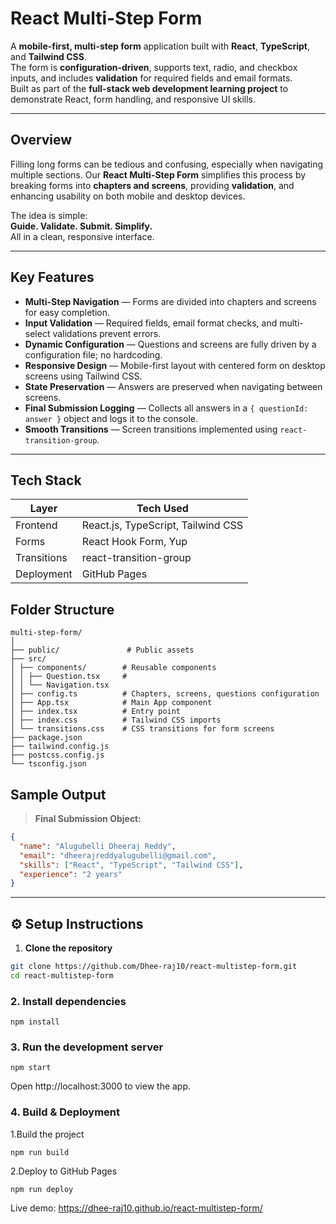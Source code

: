 # React Multi-Step Form

A **mobile-first, multi-step form** application built with **React**, **TypeScript**, and **Tailwind CSS**.  
The form is **configuration-driven**, supports text, radio, and checkbox inputs, and includes **validation** for required fields and email formats.  
Built as part of the **full-stack web development learning project** to demonstrate React, form handling, and responsive UI skills.


---

## Overview

Filling long forms can be tedious and confusing, especially when navigating multiple sections. Our **React Multi-Step Form** simplifies this process by breaking forms into **chapters and screens**, providing **validation**, and enhancing usability on both mobile and desktop devices.  

The idea is simple:  
**Guide. Validate. Submit. Simplify.**  
All in a clean, responsive interface.


---

## Key Features

- **Multi-Step Navigation** — Forms are divided into chapters and screens for easy completion.  
- **Input Validation** — Required fields, email format checks, and multi-select validations prevent errors.  
- **Dynamic Configuration** — Questions and screens are fully driven by a configuration file; no hardcoding.  
- **Responsive Design** — Mobile-first layout with centered form on desktop screens using Tailwind CSS.  
- **State Preservation** — Answers are preserved when navigating between screens.  
- **Final Submission Logging** — Collects all answers in a `{ questionId: answer }` object and logs it to the console.  
- **Smooth Transitions** — Screen transitions implemented using `react-transition-group`.


---

##  Tech Stack

| Layer       | Tech Used                     |
|-------------|-------------------------------|
| Frontend    | React.js, TypeScript, Tailwind CSS |
| Forms       | React Hook Form, Yup          |
| Transitions | react-transition-group       |
| Deployment  | GitHub Pages                 |

## Folder Structure
    multi-step-form/
    │
    ├── public/               # Public assets
    ├── src/
    │ ├── components/        # Reusable components
    │ │ ├── Question.tsx     #
    │ │ └── Navigation.tsx
    │ ├── config.ts          # Chapters, screens, questions configuration
    │ ├── App.tsx            # Main App component
    │ ├── index.tsx          # Entry point
    │ ├── index.css          # Tailwind CSS imports
    │ └── transitions.css    # CSS transitions for form screens
    ├── package.json
    ├── tailwind.config.js
    ├── postcss.config.js
    └── tsconfig.json

## Sample Output

> **Final Submission Object:**  
```json
{
  "name": "Alugubelli Dheeraj Reddy",
  "email": "dheerajreddyalugubelli@gmail.com",
  "skills": ["React", "TypeScript", "Tailwind CSS"],
  "experience": "2 years"
}
```

---

## ⚙️ Setup Instructions

1. **Clone the repository**

```bash
git clone https://github.com/Dhee-raj10/react-multistep-form.git
cd react-multistep-form
```
### 2. Install dependencies
```
npm install
```
### 3. Run the development server
```
npm start
```

Open http://localhost:3000 to view the app.
 
### 4. Build & Deployment
1.Build the project
```
npm run build
```
2.Deploy to GitHub Pages
```
npm run deploy

```
Live demo: https://dhee-raj10.github.io/react-multistep-form/
